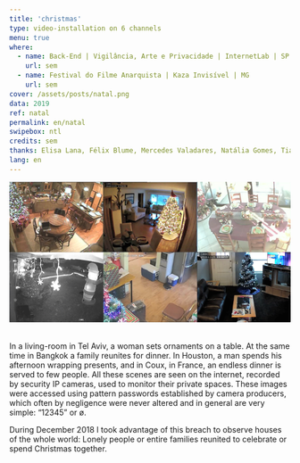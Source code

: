 ```yaml
---
title: 'christmas'
type: video-installation on 6 channels
menu: true
where:  
  - name: Back-End | Vigilância, Arte e Privacidade | InternetLab | SP
    url: sem
  - name: Festival do Filme Anarquista | Kaza Invisível | MG
    url: sem
cover: /assets/posts/natal.png
data: 2019
ref: natal
permalink: en/natal
swipebox: ntl
credits: sem
thanks: Elisa Lana, Félix Blume, Mercedes Valadares, Natália Gomes, Tiago Esteves
lang: en
---
```


<img src="../assets/posts/natal.png" class="img-border">
<br><br>

In a living-room in Tel Aviv, a woman sets ornaments on a table. At the same time in Bangkok a family reunites for dinner. In Houston, a man spends his afternoon wrapping presents, and in Coux, in France, an endless dinner is served to few people. All these scenes are seen on the internet, recorded by security IP cameras, used to monitor their private spaces. These images were accessed using pattern passwords established by camera producers, which often by negligence were never altered and in general are very simple: “12345” or ø.
  
During December 2018 I took advantage of this breach to observe houses of the whole world: Lonely people or entire families reunited to celebrate or spend Christmas together.


<br>

